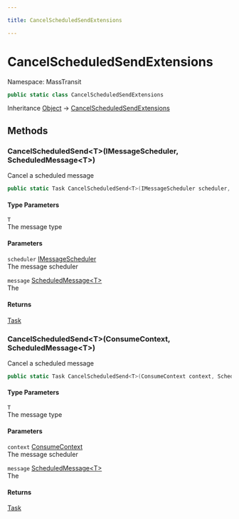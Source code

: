 ```yaml
---

title: CancelScheduledSendExtensions

---
```


# CancelScheduledSendExtensions

Namespace: MassTransit

```csharp
public static class CancelScheduledSendExtensions
```

Inheritance [Object](https://learn.microsoft.com/en-us/dotnet/api/system.object) → [CancelScheduledSendExtensions](../masstransit/cancelscheduledsendextensions)

## Methods

### **CancelScheduledSend\<T\>(IMessageScheduler, ScheduledMessage\<T\>)**

Cancel a scheduled message

```csharp
public static Task CancelScheduledSend<T>(IMessageScheduler scheduler, ScheduledMessage<T> message)
```

#### Type Parameters

`T`<br/>
The message type

#### Parameters

`scheduler` [IMessageScheduler](../masstransit/imessagescheduler)<br/>
The message scheduler

`message` [ScheduledMessage\<T\>](../masstransit/scheduledmessage-1)<br/>
The

#### Returns

[Task](https://learn.microsoft.com/en-us/dotnet/api/system.threading.tasks.task)<br/>

### **CancelScheduledSend\<T\>(ConsumeContext, ScheduledMessage\<T\>)**

Cancel a scheduled message

```csharp
public static Task CancelScheduledSend<T>(ConsumeContext context, ScheduledMessage<T> message)
```

#### Type Parameters

`T`<br/>
The message type

#### Parameters

`context` [ConsumeContext](../masstransit/consumecontext)<br/>
The message scheduler

`message` [ScheduledMessage\<T\>](../masstransit/scheduledmessage-1)<br/>
The

#### Returns

[Task](https://learn.microsoft.com/en-us/dotnet/api/system.threading.tasks.task)<br/>
